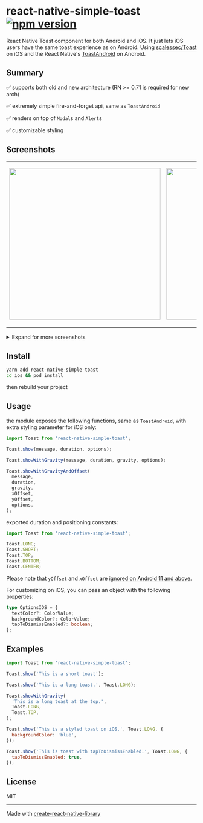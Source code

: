 # react-native-simple-toast [![npm version](https://badge.fury.io/js/react-native-simple-toast.svg)](https://badge.fury.io/js/react-native-simple-toast)

React Native Toast component for both Android and iOS. It just lets iOS users have the same toast experience as on Android. Using [scalessec/Toast](https://github.com/scalessec/Toast) on iOS and the React Native's [ToastAndroid](http://facebook.github.io/react-native/docs/toastandroid.html) on Android.

## Summary

✅ supports both old and new architecture (RN >= 0.71 is required for new arch)

✅ extremely simple fire-and-forget api, same as `ToastAndroid`

✅ renders on top of `Modal`s and `Alert`s

✅ customizable styling

## Screenshots

<table>
  <tr>
    <td><p align="center"><img src="./images/offset.png" height="400"/></p></td>
    <td><p align="center"><img src="./images/styled.png" height="400"/></p></td>
  </tr>

</table>

<details>
  <summary>Expand for more screenshots</summary>

<table>
  <tr>
    <td><p align="center"><img src="./images/alert.png" height="400"/></p></td>
    <td><p align="center"><img src="./images/modal.png" height="400"/></p></td>
  </tr>
  <tr>
    <td><p align="center"><img src="./images/keyboard.png" height="400"/></p></td>
    <td><p align="center"><img src="./images/styled-keyboard.png" height="400"/></p></td>
  </tr>
</table>

</details>

## Install

```bash
yarn add react-native-simple-toast
cd ios && pod install
```

then rebuild your project

## Usage

the module exposes the following functions, same as `ToastAndroid`, with extra styling parameter for iOS only:

```ts
import Toast from 'react-native-simple-toast';

Toast.show(message, duration, options);

Toast.showWithGravity(message, duration, gravity, options);

Toast.showWithGravityAndOffset(
  message,
  duration,
  gravity,
  xOffset,
  yOffset,
  options,
);
```

exported duration and positioning constants:

```ts
import Toast from 'react-native-simple-toast';

Toast.LONG;
Toast.SHORT;
Toast.TOP;
Toast.BOTTOM;
Toast.CENTER;
```

Please note that `yOffset` and `xOffset` are [ignored on Android 11 and above](<https://developer.android.com/reference/android/widget/Toast#setGravity(int,%20int,%20int)>).

For customizing on iOS, you can pass an object with the following properties:

```ts
type OptionsIOS = {
  textColor?: ColorValue;
  backgroundColor?: ColorValue;
  tapToDismissEnabled?: boolean;
};
```

## Examples

```js
import Toast from 'react-native-simple-toast';

Toast.show('This is a short toast');

Toast.show('This is a long toast.', Toast.LONG);

Toast.showWithGravity(
  'This is a long toast at the top.',
  Toast.LONG,
  Toast.TOP,
);

Toast.show('This is a styled toast on iOS.', Toast.LONG, {
  backgroundColor: 'blue',
});

Toast.show('This is toast with tapToDismissEnabled.', Toast.LONG, {
  tapToDismissEnabled: true,
});
```

## License

MIT

---

Made with [create-react-native-library](https://github.com/callstack/react-native-builder-bob)
